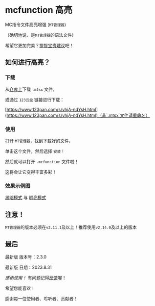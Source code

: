 # mcfunction 高亮
MC指令文件高亮增强 (`MT管理器`)

（确切地说，是`MT管理器`的语法文件）

希望它更加完美？[提提宝贵建议](https://github.com/teaSummer/mcfunction_HighLight/issues/new)吧！

## 如何进行高亮？

### 下载

从[仓库上](https://github.com/teaSummer/mcfunction_HighLight/tree/main/下载)下载 `.mtsx` 文件，

或通过 `123云盘` 链接进行下载：

[https://www.123pan.com/s/vhjA-ndYsH.html](https://www.123pan.com/s/vhjA-ndYsH.html)（非`.mtsx`文件请重命名）

### 使用

打开 `MT管理器`，找到下载好的文件，

单击这个文件，然后选择 `安装`！

然后就可以打开 `.mcfunction` 文件啦！

这将会让它变得丰富多彩！

### 效果示例图

[黑暗模式](https://img1.imgtp.com/2023/08/31/tTrPboR8.png)
与
[明亮模式](https://img1.imgtp.com/2023/08/31/6z7ruGqY.png)

## 注意！

`MT管理器`的版本必须在`v2.11.1`及以上！推荐使用`v2.14.0`及以上的版本

## 最后

最新版 版本号：2.3.0

最新版 日期：2023.8.31

*感谢使用！* 有问题记得[反馈](https://github.com/teaSummer/mcfunction_HighLight/issues/new)喔！

希望您能喜欢！

感谢每一位使用者、聆听者、贡献者！
